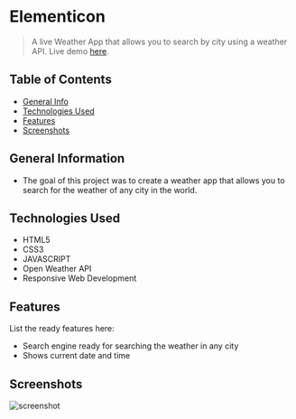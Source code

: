# Elementicon

> A live Weather App that allows you to search by city using a weather API.
> Live demo [here](https://elementicon.netlify.app/).

## Table of Contents

- [General Info](#general-information)
- [Technologies Used](#technologies-used)
- [Features](#features)
- [Screenshots](#screenshots)

## General Information

<ul><li>The goal of this project was to create a weather app that allows you to search for the weather of any city in the world.</li></ul>

## Technologies Used

<ul>
  <li>HTML5</li>
  <li>CSS3</li>
  <li>JAVASCRIPT</li>
  <li>Open Weather API</li>
  <li>Responsive Web Development</li> </ul>

## Features

List the ready features here:

<ul>
  <li>Search engine ready for searching the weather in any city</li>
  <li>Shows current date and time</li></ul>

## Screenshots

![screenshot](https://github.com/f3hint0la/javascript-weather-app/assets/102443135/15d36d8b-2f19-4b28-9974-3e3780d7a57c)

